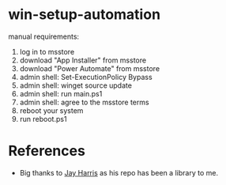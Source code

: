 # win-setup-automation

manual requirements:

1. log in to msstore
2. download "App Installer" from msstore
3. download "Power Automate" from msstore
4. admin shell: Set-ExecutionPolicy Bypass
5. admin shell: winget source update
6. admin shell: run main.ps1
7. admin shell: agree to the msstore terms
8. reboot your system
9. run reboot.ps1

# References

- Big thanks to [Jay Harris](https://github.com/jayharris/dotfiles-windows) as his repo has been a library to me.
